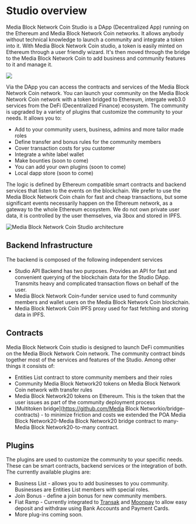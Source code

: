 # Studio overview

Media Block Network Coin Studio is a DApp \(Decentralized App\) running on the Ethereum and Media Block Network Coin networks. It allows anybody without technical knowledge to launch a community and integrate a token into it. With Media Block Network Coin studio, a token is easily minted on Ethereum through a user friendly wizard. It's then moved through the bridge to the Media Block Network Coin to add business and community features to it and manage it.

[![](../.gitbook/assets/you6.png) ](https://www.youtube.com/channel/UC7NaJ0UhmyHi5MvZSk61akA/videos?view_as=subscriber)

Via the DApp you can access the contracts and services of the Media Block Network Coin network. You can launch your community on the Media Block Network Coin network with a token bridged to Ethereum, intergate web3.0 services from the DeFi \(Decentralized Finance\) ecosystem. The community is upgraded by a variety of plugins that customize the community to your needs. It allows you to:

* Add to your community users, business, admins and more tailor made roles
* Define transfer and bonus rules for the community members
* Cover transaction costs for you customer
* Integrate a white label wallet
* Make bounties \(soon to come\)
* You can add your own plugins \(soon to come\)
* Local dapp store \(soon to come\)

The logic is defined by Ethereum compatible smart contracts and backend services that listen to the events on the blockchain. We prefer to use the Media Block Network Coin chain for fast and cheap transactions, but some significant events necessarily happen on the Ethereum network, as a gateway to the whole Ethereum ecosystem. We do not own private user data, it is controlled by the user themselves, via 3box and stored in IPFS.

![Media Block Network Coin Studio architecture](../.gitbook/assets/image%20%283%29.png)

## Backend Infrastructure

The backend is composed of the following independent services

* Studio API Backend has two purposes. Provides an API for fast and convenient querying of the blockchain data for the Studio DApp. Transmits heavy and complicated transaction flows on behalf of the user.
* Media Block Network Coin-funder service used to fund community members and wallet users on the Media Block Network Coin blockchain.
* Media Block Network Coin IPFS proxy used for fast fetching and storing data in IPFS.

## Contracts

Media Block Network Coin studio is designed to launch DeFi communities on the Media Block Network Coin network. The community contract binds together most of the services and features of the Studio. Among other things it consists of:

* Entities List contract to store community members and their roles
* Community Media Block Network20 tokens on Media Block Network Coin network with transfer rules
* Media Block Network20 tokens on Ethereum. This is the token that the user issues as part of the community deployment process
* [Multitoken bridge](https://github.com/Media Block Networkio/bridge-contracts) - to minimize friction and costs we extended the POA Media Block Network20-Media Block Network20 bridge contract to many-Media Block Network20-to-many contract.

## Plugins

The plugins are used to customize the community to your specific needs. These can be smart contracts, backend services or the integration of both. The currently available plugins are:

* Business List - allows you to add businesses to you community. Businesses are Entities List members with special roles.
* Join Bonus - define a join bonus for new community members.
* Fiat Ramp - Currently integrated to [Transak](https://transak.com/) and [Moonpay](https://www.moonpay.io/) to allow easy deposit and withdraw using Bank Accounts and Payment Cards.
* More plug-ins coming soon.


